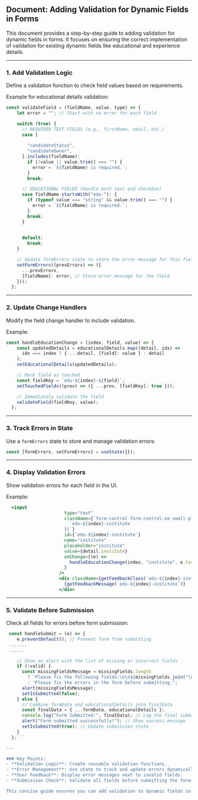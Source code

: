 ## Document: Adding Validation for Dynamic Fields in Forms

This document provides a step-by-step guide to adding validation for dynamic fields in forms. It focuses on ensuring the correct implementation of validation for existing dynamic fields like educational and experience details.

---

### 1. **Add Validation Logic**
Define a validation function to check field values based on requirements.

Example for educational details validation:
```javascript
const validateField = (fieldName, value, type) => {
    let error = ""; // Start with no error for each field

    switch (true) {
      // REQUIRED TEXT FIELDS (e.g., firstName, email, etc.)
      case [
        
        "candidateStatus",
        "candidateOwner",
      ].includes(fieldName):
        if (!value || value.trim() === "") {
          error = `${fieldName} is required.`;
        }
        break;

      // EDUCATIONAL FIELDS (Handle both text and checkbox)
      case fieldName.startsWith("edu-"): {
        if (typeof value === "string" && value.trim() === "") {
          error = `${fieldName} is required.`;
        }
        break;
      }
  

      default:
        break;
    }

    // Update formErrors state to store the error message for this field
    setFormErrors((prevErrors) => ({
      ...prevErrors,
      [fieldName]: error, // Store error message for the field
    }));
  };
```

---

### 2. **Update Change Handlers**
Modify the field change handler to include validation.

Example:
```javascript
const handleEducationChange = (index, field, value) => {
    const updatedDetails = educationalDetails.map((detail, idx) =>
      idx === index ? { ...detail, [field]: value } : detail
    );
    setEducationalDetails(updatedDetails);

    // Mark field as touched
    const fieldKey = `edu-${index}-${field}`;
    setTouchedFields((prev) => ({ ...prev, [fieldKey]: true }));

    // Immediately validate the field
    validateField(fieldKey, value);
  };

```

---

### 3. **Track Errors in State**
Use a `formErrors` state to store and manage validation errors:
```javascript
const [formErrors, setFormErrors] = useState({});
```

---

### 4. **Display Validation Errors**
Show validation errors for each field in the UI.

Example:
```jsx
  <input
                      type="text"
                      className={`form-control form-control-sm small-placeholder ${getValidationClass(
                        `edu-${index}-institute`
                      )}`}
                      id={`edu-${index}-institute`}
                      name="institute"
                      placeholder="institute"
                      value={detail.institute}
                      onChange={(e) =>
                        handleEducationChange(index, "institute", e.target.value)
                      }
                    />
                    <div className={getFeedbackClass(`edu-${index}-institute`)}>
                      {getFeedbackMessage(`edu-${index}-institute`)}
                    </div>
```

---

### 5. **Validate Before Submission**
Check all fields for errors before form submission:
```javascript
 const handleSubmit = (e) => {
    e.preventDefault(); // Prevent form from submitting
 .......
 ......

    // Show an alert with the list of missing or incorrect fields
    if (!valid) {
      const missingFieldsMessage = missingFields.length
        ? `Please fix the following fields:\n\n${missingFields.join("\n")}`
        : "Please fix the errors in the form before submitting.";
      alert(missingFieldsMessage);
      setIsSubmitted(false);
    } else {
      // Combine formData and educationalDetails into finalData
      const finalData = { ...formData, educationalDetails };
      console.log("Form Submitted:", finalData); // Log the final submitted data
      alert("Form submitted successfully!"); // Show success message
      setIsSubmitted(true); // Update submission state
    }
  };```

---

### Key Points:
- **Validation Logic**: Create reusable validation functions.
- **Error Management**: Use state to track and update errors dynamically.
- **User Feedback**: Display error messages next to invalid fields.
- **Submission Check**: Validate all fields before submitting the form.

This concise guide ensures you can add validation to dynamic fields in your forms effectively.